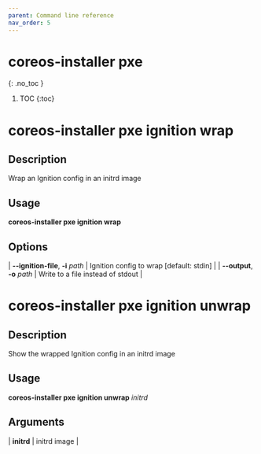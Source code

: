 ```yaml
---
parent: Command line reference
nav_order: 5
---
```


# coreos-installer pxe
{: .no_toc }

1. TOC
{:toc}

# coreos-installer pxe ignition wrap

## Description

Wrap an Ignition config in an initrd image

## Usage

**coreos-installer pxe ignition wrap**

## Options

| **--ignition-file**, **-i** *path* | Ignition config to wrap [default: stdin] |
| **--output**, **-o** *path* | Write to a file instead of stdout |

# coreos-installer pxe ignition unwrap

## Description

Show the wrapped Ignition config in an initrd image

## Usage

**coreos-installer pxe ignition unwrap** *initrd*

## Arguments

| **initrd** | initrd image |
